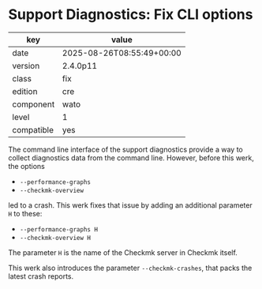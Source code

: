 [//]: # (werk v2)
# Support Diagnostics: Fix CLI options

key        | value
---------- | ---
date       | 2025-08-26T08:55:49+00:00
version    | 2.4.0p11
class      | fix
edition    | cre
component  | wato
level      | 1
compatible | yes

The command line interface of the support diagnostics provide a way to collect 
diagnostics data from the command line.
However, before this werk, the options

 - `--performance-graphs`
 - `--checkmk-overview`

led to a crash.
This werk fixes that issue by adding an additional parameter `H` to these:

 - `--performance-graphs H`
 - `--checkmk-overview H`

The parameter `H` is the name of the Checkmk server in Checkmk itself.

This werk also introduces the parameter `--checkmk-crashes`, that
packs the latest crash reports.
